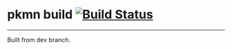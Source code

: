 # pkmn build [![Build Status](https://travis-ci.org/necraidan/theMiamBox.svg?branch=dev)](https://travis-ci.org/necraidan/theMiamBox)
---------
Built from dev branch.

